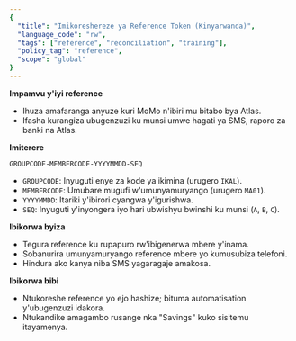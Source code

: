 ```yaml
---
{
  "title": "Imikoreshereze ya Reference Token (Kinyarwanda)",
  "language_code": "rw",
  "tags": ["reference", "reconciliation", "training"],
  "policy_tag": "reference",
  "scope": "global"
}
---
```


**Impamvu y'iyi reference**

- Ihuza amafaranga anyuze kuri MoMo n'ibiri mu bitabo bya Atlas.
- Ifasha kurangiza ubugenzuzi ku munsi umwe hagati ya SMS, raporo za banki na
  Atlas.

**Imiterere**

`GROUPCODE-MEMBERCODE-YYYYMMDD-SEQ`

- `GROUPCODE`: Inyuguti enye za kode ya ikimina (urugero `IKAL`).
- `MEMBERCODE`: Umubare mugufi w'umunyamuryango (urugero `MA01`).
- `YYYYMMDD`: Itariki y'ibirori cyangwa y'igurishwa.
- `SEQ`: Inyuguti y'inyongera iyo hari ubwishyu bwinshi ku munsi (`A`, `B`,
  `C`).

**Ibikorwa byiza**

- Tegura reference ku rupapuro rw'ibigenerwa mbere y'inama.
- Sobanurira umunyamuryango reference mbere yo kumusubiza telefoni.
- Hindura ako kanya niba SMS yagaragaje amakosa.

**Ibikorwa bibi**

- Ntukoreshe reference yo ejo hashize; bituma automatisation y'ubugenzuzi
  idakora.
- Ntukandike amagambo rusange nka "Savings" kuko sisitemu itayamenya.
